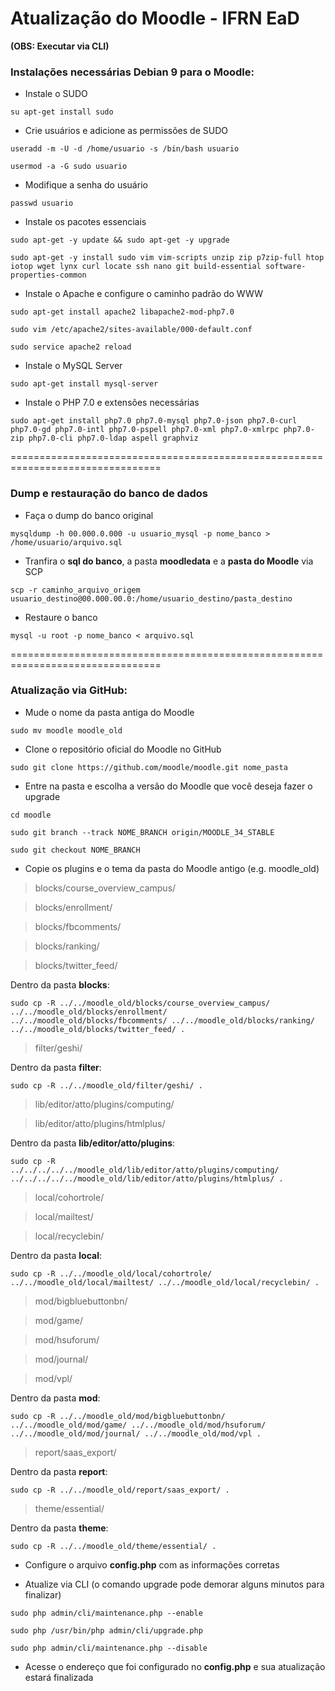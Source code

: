 # Atualização do Moodle - IFRN EaD
**(OBS: Executar via CLI)**

### Instalações necessárias Debian 9 para o Moodle:

* Instale o SUDO
```shell
su apt-get install sudo
```

* Crie usuários e adicione as permissões de SUDO
```shell
useradd -m -U -d /home/usuario -s /bin/bash usuario

usermod -a -G sudo usuario
```

* Modifique a senha do usuário
```shell
passwd usuario
```

* Instale os pacotes essenciais
```shell
sudo apt-get -y update && sudo apt-get -y upgrade

sudo apt-get -y install sudo vim vim-scripts unzip zip p7zip-full htop iotop wget lynx curl locate ssh nano git build-essential software-properties-common
```

* Instale o Apache e configure o caminho padrão do WWW
```shell
sudo apt-get install apache2 libapache2-mod-php7.0

sudo vim /etc/apache2/sites-available/000-default.conf

sudo service apache2 reload
```

* Instale o MySQL Server
```shell
sudo apt-get install mysql-server
```

* Instale o PHP 7.0 e extensões necessárias
```shell
sudo apt-get install php7.0 php7.0-mysql php7.0-json php7.0-curl php7.0-gd php7.0-intl php7.0-pspell php7.0-xml php7.0-xmlrpc php7.0-zip php7.0-cli php7.0-ldap aspell graphviz
```

================================================================================

### Dump e restauração do banco de dados

* Faça o dump do banco original
```shell
mysqldump -h 00.000.0.000 -u usuario_mysql -p nome_banco > /home/usuario/arquivo.sql
```

* Tranfira o **sql do banco**, a pasta **moodledata** e a **pasta do Moodle** via SCP
```shell
scp -r caminho_arquivo_origem usuario_destino@00.000.00.0:/home/usuario_destino/pasta_destino
```

* Restaure o banco
```shell
mysql -u root -p nome_banco < arquivo.sql
```

================================================================================

### Atualização via GitHub:

* Mude o nome da pasta antiga do Moodle
```shell
sudo mv moodle moodle_old
````

* Clone o repositório oficial do Moodle no GitHub
```shell
sudo git clone https://github.com/moodle/moodle.git nome_pasta
```

* Entre na pasta e escolha a versão do Moodle que você deseja fazer o upgrade
```shell
cd moodle

sudo git branch --track NOME_BRANCH origin/MOODLE_34_STABLE

sudo git checkout NOME_BRANCH
```

* Copie os plugins e o tema da pasta do Moodle antigo (e.g. moodle_old)

>blocks/course_overview_campus/

>blocks/enrollment/

>blocks/fbcomments/

>blocks/ranking/

>blocks/twitter_feed/

Dentro da pasta **blocks**:
```shell
sudo cp -R ../../moodle_old/blocks/course_overview_campus/ ../../moodle_old/blocks/enrollment/ ../../moodle_old/blocks/fbcomments/ ../../moodle_old/blocks/ranking/ ../../moodle_old/blocks/twitter_feed/ .
```

>filter/geshi/

Dentro da pasta **filter**:
```shell
sudo cp -R ../../moodle_old/filter/geshi/ .
```

>lib/editor/atto/plugins/computing/

>lib/editor/atto/plugins/htmlplus/

Dentro da pasta **lib/editor/atto/plugins**:
```shell
sudo cp -R ../../../../../moodle_old/lib/editor/atto/plugins/computing/ ../../../../../moodle_old/lib/editor/atto/plugins/htmlplus/ .
```

>local/cohortrole/

>local/mailtest/

>local/recyclebin/

Dentro da pasta **local**:
```shell
sudo cp -R ../../moodle_old/local/cohortrole/ ../../moodle_old/local/mailtest/ ../../moodle_old/local/recyclebin/ .
```

>mod/bigbluebuttonbn/

>mod/game/

>mod/hsuforum/

>mod/journal/

>mod/vpl/

Dentro da pasta **mod**:
```shell
sudo cp -R ../../moodle_old/mod/bigbluebuttonbn/ ../../moodle_old/mod/game/ ../../moodle_old/mod/hsuforum/ ../../moodle_old/mod/journal/ ../../moodle_old/mod/vpl .
```

>report/saas_export/

Dentro da pasta **report**:
```shell
sudo cp -R ../../moodle_old/report/saas_export/ .
```

>theme/essential/

Dentro da pasta **theme**:
```shell
sudo cp -R ../../moodle_old/theme/essential/ .
```

* Configure o arquivo **config.php** com as informações corretas


* Atualize via CLI (o comando upgrade pode demorar alguns minutos para finalizar)
```shell
sudo php admin/cli/maintenance.php --enable

sudo php /usr/bin/php admin/cli/upgrade.php

sudo php admin/cli/maintenance.php --disable
````

* Acesse o endereço que foi configurado no **config.php** e sua atualização estará finalizada
